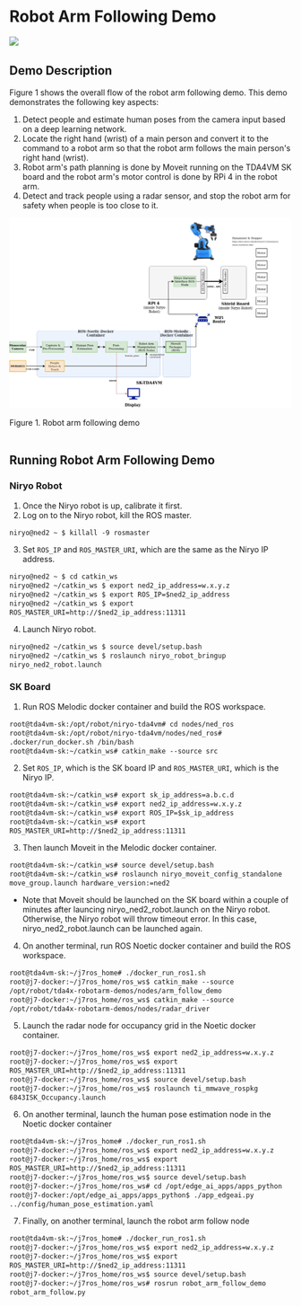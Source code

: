 # Robot Arm Following Demo

[![](https://img.youtube.com/vi/YftINLPC4SE/0.jpg)](https://www.youtube.com/watch?v=YftINLPC4SE)

## Demo Description

Figure 1 shows the overall flow of the robot arm following demo. This demo demonstrates the following key aspects:

1. Detect people and estimate human poses from the camera input based on a deep learning network.
2. Locate the right hand (wrist) of a main person and convert it to the command to a robot arm so that the robot arm follows the main person's right hand (wrist).
3. Robot arm's path planning is done by Moveit running on the TDA4VM SK board and the robot arm's motor control is done by RPi 4 in the robot arm.
4. Detect and track people using a radar sensor, and stop the robot arm for safety when people is too close to it.


![](docs/RobotArmFollowing.png)
<figcaption>Figure 1. Robot arm following demo</figcaption>
<br />

## Running Robot Arm Following Demo

### Niryo Robot

1. Once the Niryo robot is up, calibrate it first.
2. Log on to the Niryo robot, kill the ROS master.

```
niryo@ned2 ~ $ killall -9 rosmaster
```

3. Set `ROS_IP` and `ROS_MASTER_URI`, which are the same as the Niryo IP address.

```
niryo@ned2 ~ $ cd catkin_ws
niryo@ned2 ~/catkin_ws $ export ned2_ip_address=w.x.y.z
niryo@ned2 ~/catkin_ws $ export ROS_IP=$ned2_ip_address
niryo@ned2 ~/catkin_ws $ export ROS_MASTER_URI=http://$ned2_ip_address:11311
```

4. Launch Niryo robot.

```
niryo@ned2 ~/catkin_ws $ source devel/setup.bash
niryo@ned2 ~/catkin_ws $ roslaunch niryo_robot_bringup niryo_ned2_robot.launch
```

### SK Board

1. Run ROS Melodic docker container and build the ROS workspace.

```
root@tda4vm-sk:/opt/robot/niryo-tda4vm# cd nodes/ned_ros
root@tda4vm-sk:/opt/robot/niryo-tda4vm/nodes/ned_ros# .docker/run_docker.sh /bin/bash
root@tda4vm-sk:~/catkin_ws# catkin_make --source src
```

2. Set `ROS_IP`, which is the SK board IP and `ROS_MASTER_URI`, which is the Niryo IP.

```
root@tda4vm-sk:~/catkin_ws# export sk_ip_address=a.b.c.d
root@tda4vm-sk:~/catkin_ws# export ned2_ip_address=w.x.y.z
root@tda4vm-sk:~/catkin_ws# export ROS_IP=$sk_ip_address
root@tda4vm-sk:~/catkin_ws# export ROS_MASTER_URI=http://$ned2_ip_address:11311
```

3. Then launch Moveit in the Melodic docker container.

```
root@tda4vm-sk:~/catkin_ws# source devel/setup.bash
root@tda4vm-sk:~/catkin_ws# roslaunch niryo_moveit_config_standalone move_group.launch hardware_version:=ned2
```

* Note that Moveit should be launched on the SK board within a couple of minutes after launcing niryo_ned2_robot.launch on the Niryo robot. Otherwise, the Niryo robot will throw timeout error. In this case, niryo_ned2_robot.launch can be launched again.

4. On another terminal, run ROS Noetic docker container and build the ROS workspace.

```
root@tda4vm-sk:~/j7ros_home# ./docker_run_ros1.sh
root@j7-docker:~/j7ros_home/ros_ws$ catkin_make --source /opt/robot/tda4x-robotarm-demos/nodes/arm_follow_demo
root@j7-docker:~/j7ros_home/ros_ws$ catkin_make --source /opt/robot/tda4x-robotarm-demos/nodes/radar_driver
```

5. Launch the radar node for occupancy grid in the Noetic docker container.

```
root@j7-docker:~/j7ros_home/ros_ws$ export ned2_ip_address=w.x.y.z
root@j7-docker:~/j7ros_home/ros_ws$ export ROS_MASTER_URI=http://$ned2_ip_address:11311
root@j7-docker:~/j7ros_home/ros_ws$ source devel/setup.bash
root@j7-docker:~/j7ros_home/ros_ws$ roslaunch ti_mmwave_rospkg 6843ISK_Occupancy.launch
```

6. On another terminal, launch the human pose estimation node in the Noetic docker container

```
root@tda4vm-sk:~/j7ros_home# ./docker_run_ros1.sh
root@j7-docker:~/j7ros_home/ros_ws$ export ned2_ip_address=w.x.y.z
root@j7-docker:~/j7ros_home/ros_ws$ export ROS_MASTER_URI=http://$ned2_ip_address:11311
root@j7-docker:~/j7ros_home/ros_ws$ source devel/setup.bash
root@j7-docker:~/j7ros_home/ros_ws# cd /opt/edge_ai_apps/apps_python
root@j7-docker:/opt/edge_ai_apps/apps_python$ ./app_edgeai.py ../config/human_pose_estimation.yaml
```

7. Finally, on another terminal, launch the robot arm follow node

```
root@tda4vm-sk:~/j7ros_home# ./docker_run_ros1.sh
root@j7-docker:~/j7ros_home/ros_ws$ export ned2_ip_address=w.x.y.z
root@j7-docker:~/j7ros_home/ros_ws$ export ROS_MASTER_URI=http://$ned2_ip_address:11311
root@j7-docker:~/j7ros_home/ros_ws$ source devel/setup.bash
root@j7-docker:~/j7ros_home/ros_ws# rosrun robot_arm_follow_demo robot_arm_follow.py
```


<!--
# robot_arm_follow_demo package

## Package Dependencies:
1. geometry_msgs
2. roscpp
3. rospy
4. shape_msgs
5. std_msgs

## Messages:

### New Messages:
1. HumanPose.msg
2. Frame.msg

### Message Dependencies:
1. geometry_msgs/Point
2. shape_msgs/SolidPrimitive
3. niryo_robot_arm_commander/ArmMoveCommand
4. niryo_robot_msgs/RPY

## Actions:

### Action Dependencies:
1. RobotMoveAction
-->
